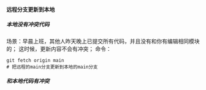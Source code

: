 #### 远程分支更新到本地
##### 本地没有冲突代码
场景：早晨上班，其他人昨天晚上已提交所有代码，并且没有和你有编辑相同模块的；
这时候，更新内容不会有冲突；
命令：
```
git fetch origin main
# 把远程的main分支更新到本地的main分支
```

##### 和本地代码有冲突
